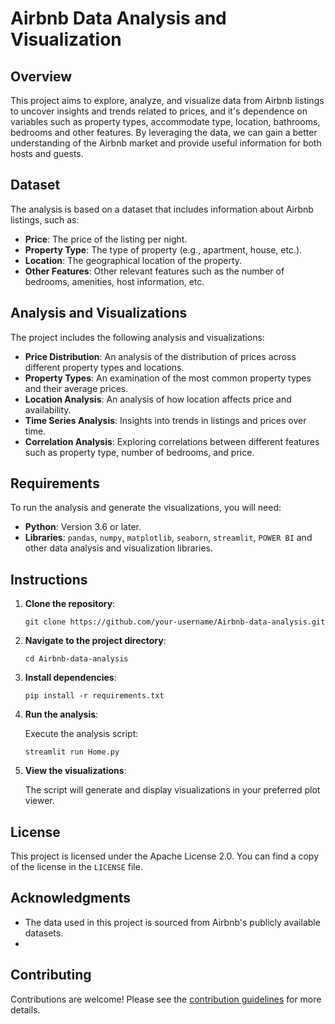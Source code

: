 # Airbnb Data Analysis and Visualization

## Overview

This project aims to explore, analyze, and visualize data from Airbnb listings to uncover insights and trends related to prices, and it's dependence on variables such as property types, accommodate type, location, bathrooms, bedrooms and other features. By leveraging the data, we can gain a better understanding of the Airbnb market and provide useful information for both hosts and guests.

## Dataset

The analysis is based on a dataset that includes information about Airbnb listings, such as:

- **Price**: The price of the listing per night.
- **Property Type**: The type of property (e.g., apartment, house, etc.).
- **Location**: The geographical location of the property.
- **Other Features**: Other relevant features such as the number of bedrooms, amenities, host information, etc.

## Analysis and Visualizations

The project includes the following analysis and visualizations:

- **Price Distribution**: An analysis of the distribution of prices across different property types and locations.
- **Property Types**: An examination of the most common property types and their average prices.
- **Location Analysis**: An analysis of how location affects price and availability.
- **Time Series Analysis**: Insights into trends in listings and prices over time.
- **Correlation Analysis**: Exploring correlations between different features such as property type, number of bedrooms, and price.

## Requirements

To run the analysis and generate the visualizations, you will need:

- **Python**: Version 3.6 or later.
- **Libraries**: `pandas`, `numpy`, `matplotlib`, `seaborn`, `streamlit`, `POWER BI` and other data analysis and visualization libraries.

## Instructions

1. **Clone the repository**:

    ```shell
    git clone https://github.com/your-username/Airbnb-data-analysis.git
    ```

2. **Navigate to the project directory**:

    ```shell
    cd Airbnb-data-analysis
    ```

3. **Install dependencies**:

    ```shell
    pip install -r requirements.txt
    ```

4. **Run the analysis**:

    Execute the analysis script:

    ```shell
    streamlit run Home.py
    ```

5. **View the visualizations**:

    The script will generate and display visualizations in your preferred plot viewer.

## License

This project is licensed under the Apache License 2.0. You can find a copy of the license in the `LICENSE` file.

## Acknowledgments

- The data used in this project is sourced from Airbnb's publicly available datasets.
- 
## Contributing

Contributions are welcome! Please see the [contribution guidelines](CONTRIBUTING.md) for more details.
